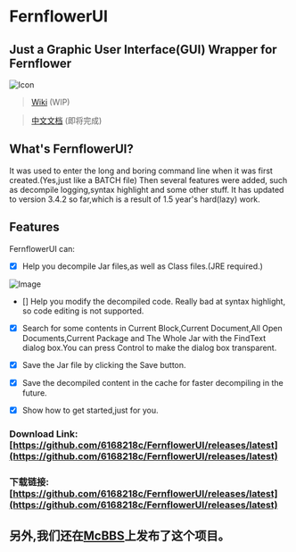 ﻿# FernflowerUI
## Just a Graphic User Interface(GUI) Wrapper for Fernflower

![Icon](https://raw.githubusercontent.com/6168218c/FernflowerUI/MFC/FernflowerUI_MFC/UsingImages/FernFlowerUI_MFC.ico)

>[Wiki](https://github.com/6168218c/FernflowerUI/wiki) (WIP)

>[中文文档](https://github.com/6168218c/FernflowerUI/wiki) (即将完成)

## What's FernflowerUI?
It was used to enter the long and boring command line when it was first created.(Yes,just like a BATCH file)
Then several features were added, such as decompile logging,syntax highlight and some other stuff.
It has updated to version 3.4.2 so far,which is a result of 1.5 year's hard(lazy) work.

## Features
FernflowerUI can:

- [x] Help you decompile Jar files,as well as Class files.(JRE required.)

![Image]()
- [] Help you modify the decompiled code.
Really bad at syntax highlight, so code editing is not supported.

- [x] Search for some contents in Current Block,Current Document,All Open Documents,Current Package and The Whole Jar with the FindText dialog box.You can press Control to make the dialog box transparent.

- [x] Save the Jar file by clicking the Save button.

- [x] Save the decompiled content in the cache for faster decompiling in the future.

- [x] Show how to get started,just for you.


### Download Link:[https://github.com/6168218c/FernflowerUI/releases/latest](https://github.com/6168218c/FernflowerUI/releases/latest)
### 下载链接:[https://github.com/6168218c/FernflowerUI/releases/latest](https://github.com/6168218c/FernflowerUI/releases/latest)

## 另外,我们还在[McBBS](http://www.mcbbs.net/thread-773809-1-1.html)上发布了这个项目。
